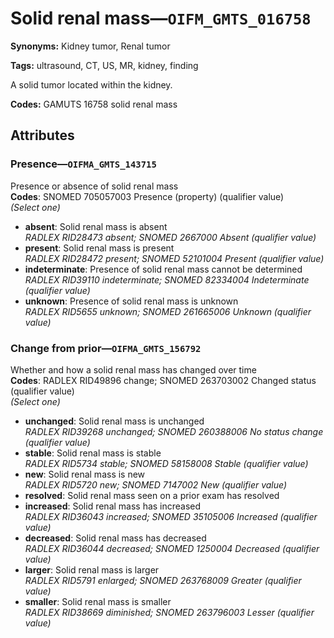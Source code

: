 # Solid renal mass—`OIFM_GMTS_016758`

**Synonyms:** Kidney tumor, Renal tumor

**Tags:** ultrasound, CT, US, MR, kidney, finding

A solid tumor located within the kidney.

**Codes:** GAMUTS 16758 solid renal mass

## Attributes

### Presence—`OIFMA_GMTS_143715`

Presence or absence of solid renal mass  
**Codes**: SNOMED 705057003 Presence (property) (qualifier value)  
*(Select one)*

- **absent**: Solid renal mass is absent  
_RADLEX RID28473 absent; SNOMED 2667000 Absent (qualifier value)_
- **present**: Solid renal mass is present  
_RADLEX RID28472 present; SNOMED 52101004 Present (qualifier value)_
- **indeterminate**: Presence of solid renal mass cannot be determined  
_RADLEX RID39110 indeterminate; SNOMED 82334004 Indeterminate (qualifier value)_
- **unknown**: Presence of solid renal mass is unknown  
_RADLEX RID5655 unknown; SNOMED 261665006 Unknown (qualifier value)_

### Change from prior—`OIFMA_GMTS_156792`

Whether and how a solid renal mass has changed over time  
**Codes**: RADLEX RID49896 change; SNOMED 263703002 Changed status (qualifier value)  
*(Select one)*

- **unchanged**: Solid renal mass is unchanged  
_RADLEX RID39268 unchanged; SNOMED 260388006 No status change (qualifier value)_
- **stable**: Solid renal mass is stable  
_RADLEX RID5734 stable; SNOMED 58158008 Stable (qualifier value)_
- **new**: Solid renal mass is new  
_RADLEX RID5720 new; SNOMED 7147002 New (qualifier value)_
- **resolved**: Solid renal mass seen on a prior exam has resolved  
- **increased**: Solid renal mass has increased  
_RADLEX RID36043 increased; SNOMED 35105006 Increased (qualifier value)_
- **decreased**: Solid renal mass has decreased  
_RADLEX RID36044 decreased; SNOMED 1250004 Decreased (qualifier value)_
- **larger**: Solid renal mass is larger  
_RADLEX RID5791 enlarged; SNOMED 263768009 Greater (qualifier value)_
- **smaller**: Solid renal mass is smaller  
_RADLEX RID38669 diminished; SNOMED 263796003 Lesser (qualifier value)_